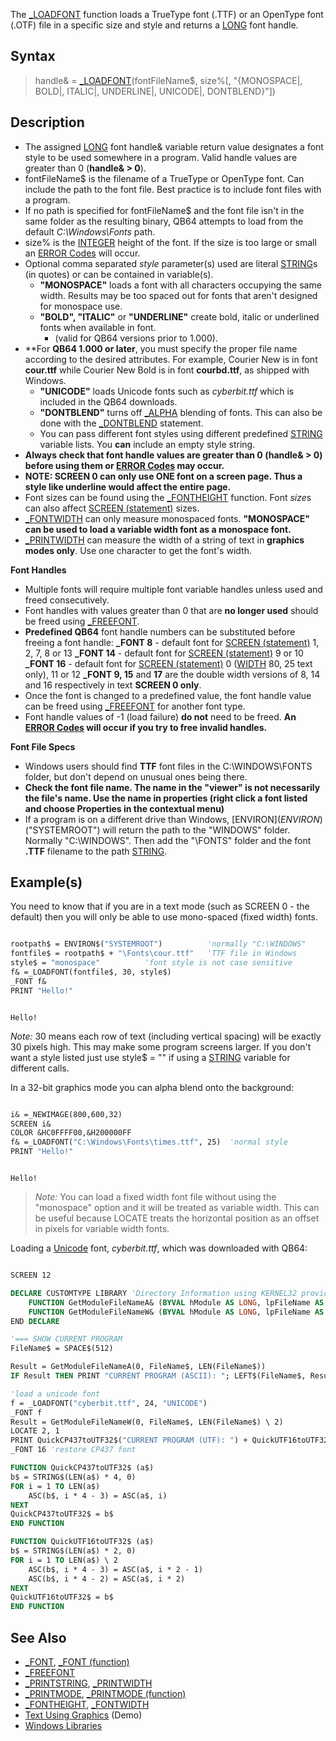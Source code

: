 The [_LOADFONT](_LOADFONT) function loads a TrueType font (.TTF) or an OpenType font (.OTF) file in a specific size and style and returns a [LONG](LONG) font handle.

## Syntax

> handle& = [_LOADFONT](_LOADFONT)(fontFileName$, size%[, "{MONOSPACE|, BOLD|, ITALIC|, UNDERLINE|, UNICODE|, DONTBLEND}"])

## Description

* The assigned [LONG](LONG) font handle& variable return value designates a font style to be used somewhere in a program. Valid handle values are greater than 0 (**handle& > 0**).
* fontFileName$ is the filename of a TrueType or OpenType font. Can include the path to the font file. Best practice is to include font files with a program.
* If no path is specified for fontFileName$ and the font file isn't in the same folder as the resulting binary, QB64 attempts to load from the default *C:\Windows\Fonts* path.
* size% is the [INTEGER](INTEGER) height of the font. If the size is too large or small an [ERROR Codes](ERROR-Codes) will occur.
* Optional comma separated *style* parameter(s) used are literal [STRING](STRING)s (in quotes) or can be contained in variable(s). 
  * **"MONOSPACE"** loads a font with all characters occupying the same width. Results may be too spaced out for fonts that aren't designed for monospace use.
  * **"BOLD", "ITALIC"** or **"UNDERLINE"** create bold, italic or underlined fonts when available in font.
    * (valid for QB64 versions prior to 1.000).
* **For **QB64 1.000 or later**, you must specify the proper file name according to the desired attributes. For example, Courier New is in font **cour.ttf** while Courier New Bold is in font **courbd.ttf**, as shipped with Windows.
  * **"UNICODE"** loads Unicode fonts such as *cyberbit.ttf* which is included in the QB64 downloads. 
  * **"DONTBLEND"** turns off [_ALPHA](_ALPHA) blending of fonts. This can also be done with the [_DONTBLEND](_DONTBLEND) statement.
  * You can pass different font styles using different predefined [STRING](STRING) variable lists. You **can** include an empty style string.
* **Always check that font handle values are greater than 0 (**handle& > 0**) before using them or [ERROR Codes](ERROR-Codes) may occur.**
* **NOTE: SCREEN 0 can only use ONE font on a screen page. Thus a style like underline would affect the entire page.**
* Font sizes can be found using the [_FONTHEIGHT](_FONTHEIGHT) function. Font *size*s can also affect [SCREEN (statement)](SCREEN-(statement)) sizes.
* [_FONTWIDTH](_FONTWIDTH) can only measure monospaced fonts. **"MONOSPACE" can be used to load a variable width font as a monospace font.**
* [_PRINTWIDTH](_PRINTWIDTH) can measure the width of a string of text in **graphics modes only**. Use one character to get the font's width.

**Font Handles**

* Multiple fonts will require multiple font variable handles unless used and freed consecutively.
* Font handles with values greater than 0 that are **no longer used** should be freed using [_FREEFONT](_FREEFONT). 
* **Predefined QB64** font handle numbers can be substituted before freeing a font handle:
  **_FONT 8** - default font for [SCREEN (statement)](SCREEN-(statement)) 1, 2, 7, 8 or 13
  **_FONT 14** - default font for [SCREEN (statement)](SCREEN-(statement)) 9 or 10
  **_FONT 16** - default font for [SCREEN (statement)](SCREEN-(statement)) 0 ([WIDTH](WIDTH) 80, 25 text only), 11 or 12
  **_FONT 9, 15** and **17** are the double width versions of 8, 14 and 16 respectively in text **SCREEN 0 only**.
* Once the font is changed to a predefined value, the font handle value can be freed using [_FREEFONT](_FREEFONT) for another font type.
* Font handle values of -1 (load failure) **do not** need to be freed. **An [ERROR Codes](ERROR-Codes) will occur if you try to free invalid handles.**

**Font File Specs**

* Windows users should find **TTF** font files in the C:\WINDOWS\FONTS folder, but don't depend on unusual ones being there. 
* **Check the font file name. The name in the "viewer" is not necessarily the file's name. Use the name in properties (right click a font listed and choose Properties in the contextual menu)**
* If a program is on a different drive than Windows, [ENVIRON$](ENVIRON$)("SYSTEMROOT") will return the path to the "WINDOWS" folder. Normally "C:\WINDOWS". Then add the "\FONTS\" folder and the font **.TTF** filename to the path [STRING](STRING).

## Example(s)

You need to know that if you are in a text mode (such as SCREEN 0 - the default) then you will only be able to use mono-spaced (fixed width) fonts.

```vb

rootpath$ = ENVIRON$("SYSTEMROOT")          'normally "C:\WINDOWS"
fontfile$ = rootpath$ + "\Fonts\cour.ttf"   'TTF file in Windows 
style$ = "monospace"          'font style is not case sensitive
f& =_LOADFONT(fontfile$, 30, style$)
_FONT f&
PRINT "Hello!"

```

```text

Hello!

```

*Note:* 30 means each row of text (including vertical spacing) will be exactly 30 pixels high. This may make some program screens larger. If you don't want a style listed just use style$ = "" if using a [STRING](STRING) variable for different calls.

In a 32-bit graphics mode you can alpha blend onto the background:

```vb

i& =_NEWIMAGE(800,600,32)
SCREEN i&
COLOR &HC0FFFF00,&H200000FF
f& =_LOADFONT("C:\Windows\Fonts\times.ttf", 25)  'normal style
PRINT "Hello!"

```

```text

Hello!

```

> *Note:* You can load a fixed width font file without using the "monospace" option and it will be treated as variable width. This can be useful because LOCATE treats the horizontal position as an offset in pixels for variable width fonts.

Loading a [Unicode](Unicode) font, *cyberbit.ttf*, which was downloaded with QB64:

```vb

SCREEN 12

DECLARE CUSTOMTYPE LIBRARY 'Directory Information using KERNEL32 provided by Dav
    FUNCTION GetModuleFileNameA& (BYVAL hModule AS LONG, lpFileName AS STRING, BYVAL nSize AS LONG)
    FUNCTION GetModuleFileNameW& (BYVAL hModule AS LONG, lpFileName AS STRING, BYVAL nSize AS LONG)
END DECLARE

'=== SHOW CURRENT PROGRAM
FileName$ = SPACE$(512)

Result = GetModuleFileNameA(0, FileName$, LEN(FileName$))
IF Result THEN PRINT "CURRENT PROGRAM (ASCII): "; LEFT$(FileName$, Result)

'load a unicode font
f = _LOADFONT("cyberbit.ttf", 24, "UNICODE")
_FONT f
Result = GetModuleFileNameW(0, FileName$, LEN(FileName$) \ 2)
LOCATE 2, 1
PRINT QuickCP437toUTF32$("CURRENT PROGRAM (UTF): ") + QuickUTF16toUTF32$(LEFT$(FileName$, Result * 2))
_FONT 16 'restore CP437 font

FUNCTION QuickCP437toUTF32$ (a$)
b$ = STRING$(LEN(a$) * 4, 0)
FOR i = 1 TO LEN(a$)
    ASC(b$, i * 4 - 3) = ASC(a$, i)
NEXT
QuickCP437toUTF32$ = b$
END FUNCTION

FUNCTION QuickUTF16toUTF32$ (a$)
b$ = STRING$(LEN(a$) * 2, 0)
FOR i = 1 TO LEN(a$) \ 2
    ASC(b$, i * 4 - 3) = ASC(a$, i * 2 - 1)
    ASC(b$, i * 4 - 2) = ASC(a$, i * 2)
NEXT
QuickUTF16toUTF32$ = b$
END FUNCTION 

```

## See Also

* [_FONT](_FONT), [_FONT (function)](_FONT-(function))
* [_FREEFONT](_FREEFONT) 
* [_PRINTSTRING](_PRINTSTRING), [_PRINTWIDTH](_PRINTWIDTH)
* [_PRINTMODE](_PRINTMODE), [_PRINTMODE (function)](_PRINTMODE-(function))
* [_FONTHEIGHT](_FONTHEIGHT), [_FONTWIDTH](_FONTWIDTH) 
* [Text Using Graphics](Text-Using-Graphics) (Demo)
* [Windows Libraries](Windows-Libraries)

